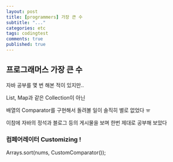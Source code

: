```yaml
---
layout: post
title: [programmers] 가장 큰 수
subtitle: "..."
categories: etc
tags: codingtest
comments: true
published: true
---
```


## 프로그래머스 가장 큰 수

자바 공부를 몇 번 해본 적이 있지만..

List, Map과 같은 Collection이 아닌

배열의 Comparator를 구현해서 돌려볼 일이 솔직히 별로 없었다 ㅠ

이참에 자바의 정석과 블로그 등의 게시물을 보며 한번 제대로 공부해 보았다

### 컴페어레이터 Customizing !

Arrays.sort(nums, CustomComparator());
